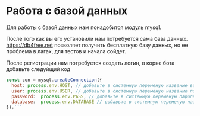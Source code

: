 # Работа с базой данных

Для работы с базой данных нам понадобится модуль mysql.

После того как вы его установили нам потребуется сама база данных.
https://db4free.net позволяет получить бесплатную базу данных, но ее проблема в лагах, для тестов и начала сойдет.

После регистрации нам потребуется создать логин, в корне бота добавьте следуйщий код
```javascript class:"lineNo"
const con = mysql.createConnection({
  host: process.env.HOST, // добавьте в системную переменую название вашего хоста "https://db4free.net"
  user: process.env.USER, // добавьте в системную переменую название пользователя вашей базы
  password:  process.env.PASS, // добавьте в системную переменую пароль вашей базы
  database:  process.env.DATABASE // добавьте в системную переменую название вашей базы
});```

